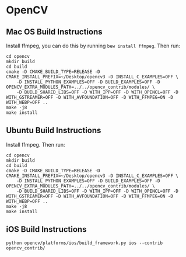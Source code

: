 # OpenCV

## Mac OS Build Instructions

Install ffmpeg, you can do this by running `bew install ffmpeg`. Then run:

```
cd opencv
mkdir build
cd build
cmake -D CMAKE_BUILD_TYPE=RELEASE -D CMAKE_INSTALL_PREFIX=~/Desktop/opencv3 -D INSTALL_C_EXAMPLES=OFF \
    -D INSTALL_PYTHON_EXAMPLES=OFF -D BUILD_EXAMPLES=OFF -D OPENCV_EXTRA_MODULES_PATH=../../opencv_contrib/modules/ \
    -D BUILD_SHARED_LIBS=OFF -D WITH_IPP=OFF -D WITH_OPENCL=OFF -D WITH_GSTREAMER=OFF -D WITH_AVFOUNDATION=OFF -D WITH_FFMPEG=ON -D WITH_WEBP=OFF ..
make -j8
make install
```

## Ubuntu Build Instructions

Install ffmpeg. Then run:

```
cd opencv
mkdir build
cd build
cmake -D CMAKE_BUILD_TYPE=RELEASE -D CMAKE_INSTALL_PREFIX=~/Desktop/opencv3 -D INSTALL_C_EXAMPLES=OFF \
    -D INSTALL_PYTHON_EXAMPLES=OFF -D BUILD_EXAMPLES=OFF -D OPENCV_EXTRA_MODULES_PATH=../../opencv_contrib/modules/ \
    -D BUILD_SHARED_LIBS=OFF -D WITH_IPP=OFF -D WITH_OPENCL=OFF -D WITH_GSTREAMER=OFF -D WITH_AVFOUNDATION=OFF -D WITH_FFMPEG=ON -D WITH_WEBP=OFF ..
make -j8
make install
```

## iOS Build Instructions

```
python opencv/platforms/ios/build_framework.py ios --contrib opencv_contrib/
```
